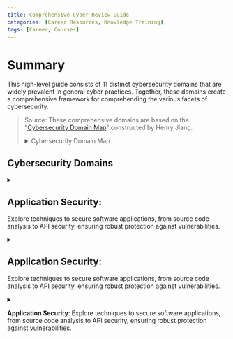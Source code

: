 ```yaml
---
title: Comprehensive Cyber Review Guide
categories: [Career Resources, Knowledge Training]
tags: [Career, Courses]
---
```

# __Summary__
This high-level guide consists of 11 distinct cybersecurity domains that are widely prevalent in general cyber practices. Together, these domains create a comprehensive framework for comprehending the various facets of cybersecurity. 

> Source: These comprehensive domains are based on the "[Cybersecurity Domain Map](https://www.linkedin.com/pulse/cybersecurity-domain-map-ver-30-henry-jiang%3F)" constructed by Henry Jiang.
> <details><summary>Cybersecurity Domain Map</summary><img src="/assets/cyber_domains_2021.png"></details>

## __Cybersecurity Domains__

<details>
<summary>

## Application Security: 

Explore techniques to secure software applications, from source code analysis to API security, ensuring robust protection against vulnerabilities.
</summary>

**Data-Flow Diagram** 

- **Data-Flow Diagram**: Explaining the flow of data within an application for identifying security vulnerabilities.
- **Source Code Scan**: Techniques for scanning source code for vulnerabilities, including Static Application Security Testing (SAST) and Open Source Scan.
    - **SAST**: Static Analysis Security Testing.
    - **Open Source Scan**: Identifying vulnerabilities in third-party libraries.
- **API Security**: Ensuring the security of Application Programming Interfaces.
- **Security QA**: Quality assurance practices with a security focus.
- **Security UX**: Incorporating security into the user experience design.
- **S-SDLC** (Security Software Development Life Cycle): Integrating security throughout the software development process.
    - **“Shift Left”**: Early integration of security in development.
    - **CI/CD Integration**: Security in continuous integration and continuous delivery pipelines.
</details>


<details>
<summary>

## Application Security: 
Explore techniques to secure software applications, from source code analysis to API security, ensuring robust protection against vulnerabilities.
</summary>

- **Data-Flow Diagram**: Explaining the flow of data within an application for identifying security vulnerabilities.
- **Source Code Scan**: Techniques for scanning source code for vulnerabilities, including Static Application Security Testing (SAST) and Open Source Scan.
    - **SAST**: Static Analysis Security Testing.
    - **Open Source Scan**: Identifying vulnerabilities in third-party libraries.
- **API Security**: Ensuring the security of Application Programming Interfaces.
- **Security QA**: Quality assurance practices with a security focus.
- **Security UX**: Incorporating security into the user experience design.
- **S-SDLC** (Security Software Development Life Cycle): Integrating security throughout the software development process.
    - **“Shift Left”**: Early integration of security in development.
    - **CI/CD Integration**: Security in continuous integration and continuous delivery pipelines.
</details>

<details>
<summary>

**Application Security**: 
Explore techniques to secure software applications, from source code analysis to API security, ensuring robust protection against vulnerabilities.
</summary>

- **Data-Flow Diagram**: Explaining the flow of data within an application for identifying security vulnerabilities.

- **Source Code Scan**: Techniques for scanning source code for vulnerabilities, including Static Application Security Testing (SAST) and Open Source Scan.

    - **SAST**: Static Analysis Security Testing.

    - **Open Source Scan**: Identifying vulnerabilities in third-party libraries.

- **API Security**: Ensuring the security of Application Programming Interfaces.

- **Security QA**: Quality assurance practices with a security focus.

- **Security UX**: Incorporating security into the user experience design.

- **S-SDLC** (Security Software Development Life Cycle): Integrating security throughout the software development process.

    - **“Shift Left”**: Early integration of security in development.

    - **CI/CD Integration**: Security in continuous integration and continuous delivery pipelines.

</details>



